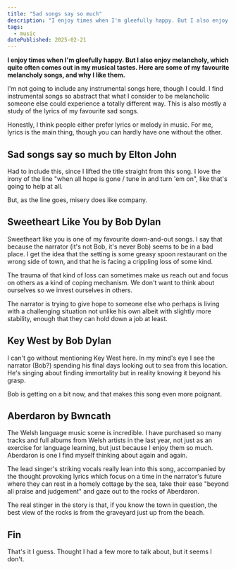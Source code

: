 ```yaml
---
title: "Sad songs say so much"
description: "I enjoy times when I'm gleefully happy. But I also enjoy being melancholy, which quite often comes out in my musical tastes. Here are some of my favourite melancholy songs, and why I like them."
tags: 
  - music
datePublished: 2025-02-21
---
```

**I enjoy times when I'm gleefully happy. But I also enjoy melancholy, which quite often comes out in my musical tastes. Here are some of my favourite melancholy songs, and why I like them.**

I'm not going to include any instrumental songs here, though I could. I find instrumental songs so abstract that what I consider to be melancholic someone else could experience a totally different way. This is also mostly a study of the lyrics of my favourite sad songs.

Honestly, I think people either prefer lyrics or melody in music. For me, lyrics is the main thing, though you can hardly have one without the other.

## Sad songs say so much by Elton John

Had to include this, since I lifted the title straight from this song. I love the irony of the line "when all hope is gone / tune in and turn 'em on", like that's going to help at all.

But, as the line goes, misery does like company.




## Sweetheart Like You by Bob Dylan

Sweetheart like you is one of my favourite down-and-out songs. I say that because the narrator (it's not Bob, it's never Bob) seems to be in a bad place. I get the idea that the setting is some greasy spoon restaurant on the wrong side of town, and that he is facing a crippling loss of some kind.

The trauma of that kind of loss can sometimes make us reach out and focus on others as a kind of coping mechanism. We don't want to think about ourselves so we invest ourselves in others.

The narrator is trying to give hope to someone else who perhaps is living with a challenging situation not unlike his own albeit with slightly more stability, enough that they can hold down a job at least.


## Key West by Bob Dylan 

I can't go without mentioning Key West here. In my mind's eye I see the narrator (Bob?) spending his final days looking out to sea from this location. He's singing about finding immortality but in reality knowing it beyond his grasp.

Bob is getting on a bit now, and that makes this song even more poignant.

## Aberdaron by Bwncath

The Welsh language music scene is incredible. I have purchased so many tracks and full albums from Welsh artists in the last year, not just as an exercise for language learning, but just because I enjoy them so much. Aberdaron is one I find myself thinking about again and again.

The lead singer's striking vocals really lean into this song, accompanied by the thought provoking lyrics which focus on a time in the narrator's future where they can rest in a homely cottage by the sea, take their ease "beyond all praise and judgement" and gaze out to the rocks of Aberdaron.

The real stinger in the story is that, if you know the town in question, the best view of the rocks is from the graveyard just up from the beach.

## Fin

That's it I guess. Thought I had a few more to talk about, but it seems I don't.